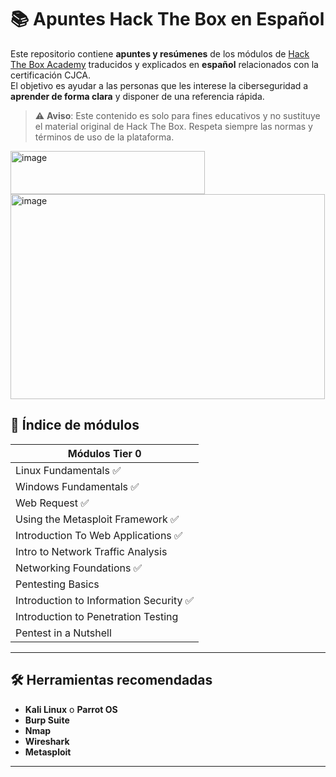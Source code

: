 # 📚 Apuntes Hack The Box en Español

Este repositorio contiene **apuntes y resúmenes** de los módulos de [Hack The Box Academy](https://academy.hackthebox.com/) traducidos y explicados en **español** relacionados con la certificación CJCA.  
El objetivo es ayudar a las personas que les interese la ciberseguridad a **aprender de forma clara** y disponer de una referencia rápida.

> ⚠️ **Aviso**: Este contenido es solo para fines educativos y no sustituye el material original de Hack The Box. Respeta siempre las normas y términos de uso de la plataforma.

<img width="311" height="69" alt="image" src="https://github.com/user-attachments/assets/24da81b4-8450-49d4-9e8a-4ace074913e5" />

<img width="503" height="328" alt="image" src="https://github.com/user-attachments/assets/598d4def-fab5-487d-be10-a716c769a073" />

## 📖 Índice de módulos

| Módulos Tier 0 |
|--------|
| Linux Fundamentals ✅| 
| Windows Fundamentals ✅|
| Web Request ✅|
| Using the Metasploit Framework ✅|
| Introduction To Web Applications ✅ |
| Intro to Network Traffic Analysis |
| Networking Foundations ✅| 
| Pentesting Basics |  
| Introduction to Information Security ✅|
| Introduction to Penetration Testing |
| Pentest in a Nutshell |
---

## 🛠 Herramientas recomendadas

- **Kali Linux** o **Parrot OS**
- **Burp Suite**
- **Nmap**
- **Wireshark**
- **Metasploit**

---
